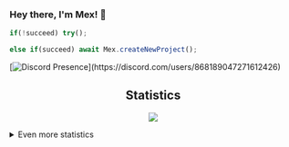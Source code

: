 <!-- markdownlint-disable -->

### Hey there, I'm Mex! 👋
						

```js
if(!succeed) try();

else if(succeed) await Mex.createNewProject();
```
   
[![Discord Presence](https://lanyard.cnrad.dev/api/868189047271612426?theme=light&bg=2f3136&animated=false&hideDiscrim=false&borderRadius=30px&idleMessage=Working%20on%20another%20ambitious%20project!)](https://discord.com/users/868189047271612426)


<h2 align="center">Statistics</h2>
<p align="center">
<img src="https://github-readme-streak-stats.herokuapp.com/?user=XstreamSpeed&theme=tokyonight">
</p>

</p>
<details>
  <summary>
      Even more statistics
  </summary>
  <p align="center">
    <img src="https://github-profile-trophy.vercel.app/?username=XstreamSpeed&theme=dracula">
    <img src="https://github-readme-stats.vercel.app/api?username=XstreamSpeed&theme=tokyonight&count_private=false&show_icons=true&include_all_commits=true">
  </p>
 
## **🤖 Quadro**
<a href="https://discord.gg/JHDFBuSuPt"><img src="https://invidget.switchblade.xyz/JHDFBuSuPt" alt="Discord"></a>
